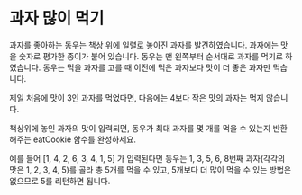 # 과자 많이 먹기
과자를 좋아하는 동우는 책상 위에 일렬로 놓아진 과자를 발견하였습니다. 과자에는 맛을 숫자로 평가한 종이가 붙어 있습니다. 동우는 맨 왼쪽부터 순서대로 과자를 먹기로 하였습니다. 동우는 먹을 과자를 고를 때 이전에 먹은 과자보다 맛이 더 좋은 과자만 먹습니다.

제일 처음에 맛이 3인 과자를 먹었다면, 다음에는 4보다 작은 맛의 과자는 먹지 않습니다.

책상위에 놓인 과자의 맛이 입력되면, 동우가 최대 과자를 몇 개를 먹을 수 있는지 반환해주는 eatCookie 함수를 완성하세요.

예를 들어 [1, 4, 2, 6, 3, 4, 1, 5] 가 입력된다면 동우는 1, 3, 5, 6, 8번째 과자(각각의 맛은 1, 2, 3, 4, 5)를 골라 총 5개를 먹을 수 있고, 5개보다 더 많이 먹을 수 있는 방법은 없으므로 5를 리턴하면 됩니다.